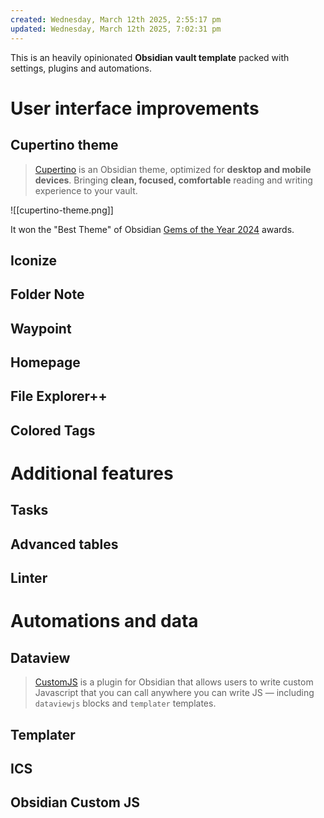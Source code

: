 ```yaml
---
created: Wednesday, March 12th 2025, 2:55:17 pm
updated: Wednesday, March 12th 2025, 7:02:31 pm
---
```


This is an heavily opinionated **Obsidian vault template** packed with settings, plugins and automations.

# User interface improvements

## Cupertino theme

> [Cupertino](https://github.com/aaaaalexis/obsidian-cupertino) is an Obsidian theme, optimized for **desktop and mobile devices**. Bringing **clean, focused, comfortable** reading and writing experience to your vault.

![[cupertino-theme.png]]

It won the "Best Theme" of Obsidian [Gems of the Year 2024](https://obsidian.md/blog/2024-goty-winners/) awards.

## Iconize

## Folder Note

## Waypoint

## Homepage

## File Explorer++

## Colored Tags

# Additional features

## Tasks

## Advanced tables

## Linter

# Automations and data

## Dataview

> [CustomJS](https://github.com/saml-dev/obsidian-custom-js) is a plugin for Obsidian that allows users to write custom Javascript that you can call anywhere you can write JS — including `dataviewjs` blocks and `templater` templates.

## Templater

## ICS

## Obsidian Custom JS
